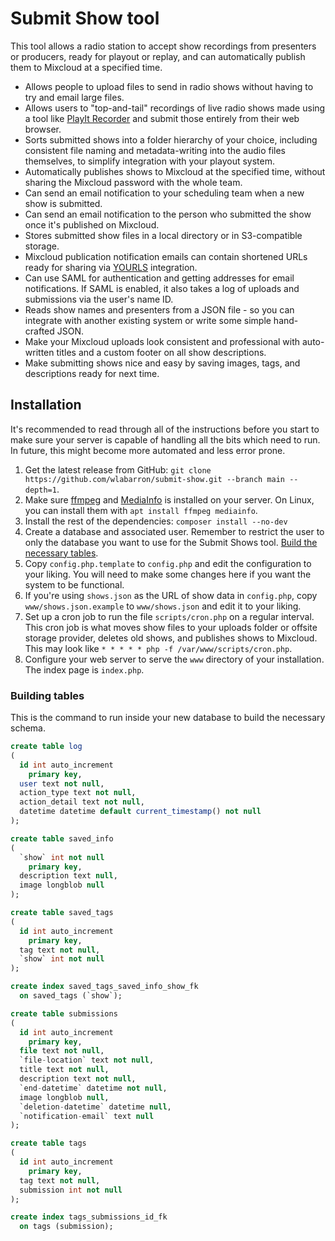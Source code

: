 # Submit Show tool
This tool allows a radio station to accept show recordings from presenters or producers, ready for playout or replay, 
and can automatically publish them to Mixcloud at a specified time.

* Allows people to upload files to send in radio shows without having to try and email large files.
* Allows users to "top-and-tail" recordings of live radio shows made using a tool like [PlayIt Recorder](https://www.playitsoftware.com/Products/Recorder)
  and submit those entirely from their web browser.
* Sorts submitted shows into a folder hierarchy of your choice, including consistent file naming and metadata-writing
  into the audio files themselves, to simplify integration with your playout system.
* Automatically publishes shows to Mixcloud at the specified time, without sharing the Mixcloud password with the whole
  team.
* Can send an email notification to your scheduling team when a new show is submitted.
* Can send an email notification to the person who submitted the show once it's published on Mixcloud.
* Stores submitted show files in a local directory or in S3-compatible storage.
* Mixcloud publication notification emails can contain shortened URLs ready for sharing via [YOURLS](https://yourls.org) 
  integration.
* Can use SAML for authentication and getting addresses for email notifications. If SAML is enabled, it also takes a log
  of uploads and submissions via the user's name ID.
* Reads show names and presenters from a JSON file - so you can integrate with another existing system or write some 
  simple hand-crafted JSON.
* Make your Mixcloud uploads look consistent and professional with auto-written titles and a custom footer on all show 
  descriptions.
* Make submitting shows nice and easy by saving images, tags, and descriptions ready for next time.

## Installation
It's recommended to read through all of the instructions before you start to make sure your server is capable of handling all the bits which need to run. In future, this might become more automated and less error prone.

1. Get the latest release from GitHub: `git clone https://github.com/wlabarron/submit-show.git --branch main --depth=1`.
2. Make sure [ffmpeg](https://www.ffmpeg.org) and [MediaInfo](https://mediaarea.net/en/MediaInfo) is installed on your server. On Linux, you can install them with `apt install ffmpeg mediainfo`.
3. Install the rest of the dependencies: `composer install --no-dev`
3. Create a database and associated user. Remember to restrict the user to only the database you want to use for the Submit Shows tool. [Build the necessary tables](#building-tables).
4. Copy `config.php.template` to `config.php` and edit the configuration to your liking. You will need to make some changes here if you want the system to be functional.
5. If you're using `shows.json` as the URL of show data in `config.php`, copy `www/shows.json.example` to `www/shows.json` and edit it to your liking.
6. Set up a cron job to run the file `scripts/cron.php` on a regular interval. This cron job is what moves show files to your uploads folder or offsite storage provider, deletes old shows, and publishes shows to Mixcloud. This may look like `* * * * * php -f /var/www/scripts/cron.php`.
7. Configure your web server to serve the `www` directory of your installation. The index page is `index.php`.

### Building tables
This is the command to run inside your new database to build the necessary schema.

``` sql
create table log
(
  id int auto_increment
    primary key,
  user text not null,
  action_type text not null,
  action_detail text not null,
  datetime datetime default current_timestamp() not null
);

create table saved_info
(
  `show` int not null
    primary key,
  description text null,
  image longblob null
);

create table saved_tags
(
  id int auto_increment
    primary key,
  tag text not null,
  `show` int not null
);

create index saved_tags_saved_info_show_fk
  on saved_tags (`show`);

create table submissions
(
  id int auto_increment
    primary key,
  file text not null,
  `file-location` text not null,
  title text not null,
  description text not null,
  `end-datetime` datetime not null,
  image longblob null,
  `deletion-datetime` datetime null,
  `notification-email` text null
);

create table tags
(
  id int auto_increment
    primary key,
  tag text not null,
  submission int not null
);

create index tags_submissions_id_fk
  on tags (submission);
```
